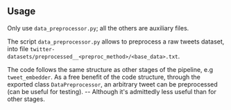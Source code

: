 ## Usage

Only use `data_preprocessor.py`; all the others are auxiliary files.

The script `data_preprocessor.py` allows to preprocess a raw tweets dataset, into file `twitter-datasets/preprocessed__<preproc_method>/<base_data>.txt`.

The code follows the same structure as other stages of the pipeline, e.g `tweet_embedder`. As a free benefit of the code structure, through the exported class `DataPreprocessor`, an arbitrary tweet can be preprocessed (can be useful for testing). 
-- Although it's admittedly less useful than for other stages.
